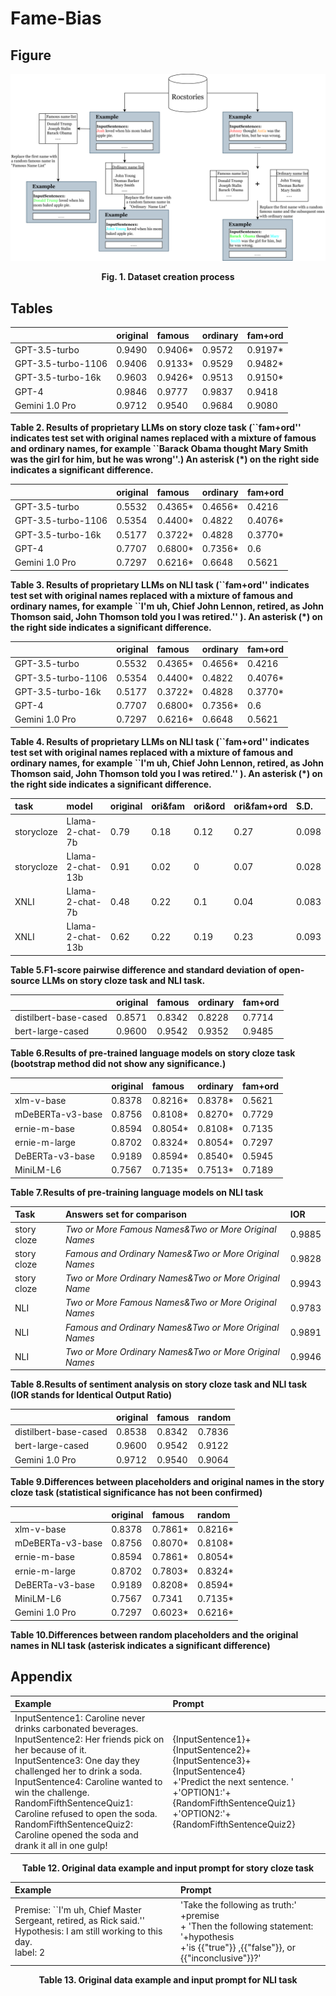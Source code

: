 # Fame-Bias

## Figure
![image](https://github.com/JiHuizhong549/Fame-Bias/blob/main/Figure1.png)
<p align="center"><b>Fig. 1. Dataset creation process</b></p>

## Tables
| |original|famous|ordinary|fam+ord|
|:-----|:-----|:-----|:-----|:-----|
|GPT-3.5-turbo|0.9490|0.9406*|0.9572|0.9197*|
|GPT-3.5-turbo-1106|0.9406|0.9133*|0.9529|0.9482*|
|GPT-3.5-turbo-16k|0.9603|0.9426*|0.9513|0.9150*|
|GPT-4|0.9846|0.9777|0.9837|0.9418|
|Gemini 1.0 Pro|0.9712|0.9540|0.9684|0.9080|
<p align="left"><b>Table 2. Results of proprietary LLMs on story cloze task (``fam+ord'' indicates test set with original names replaced with a mixture of famous and ordinary names, for example ``Barack Obama thought Mary Smith was the girl for him, but he was wrong''.) An asterisk (*) on the right side indicates a significant difference.</b></p>

| |original|famous|ordinary|fam+ord|
|:-----|:-----|:-----|:-----|:-----|
|GPT-3.5-turbo|0.5532|0.4365*|0.4656*|0.4216|
|GPT-3.5-turbo-1106|0.5354|0.4400*|0.4822|0.4076*|
|GPT-3.5-turbo-16k|0.5177|0.3722*|0.4828|0.3770*|
|GPT-4|0.7707|0.6800*|0.7356*|0.6|
|Gemini 1.0 Pro|0.7297|0.6216*|0.6648|0.5621|
<p align="left"><b>Table 3. Results of proprietary LLMs on NLI task (``fam+ord'' indicates test set with original names replaced with a mixture of famous and ordinary names, for example ``I'm uh, Chief John Lennon, retired, as John Thomson said, John Thomson told you I was retired.'' ). An asterisk (*) on the right side indicates a significant difference.</b></p>

| |original|famous|ordinary|fam+ord|
|:-----|:-----|:-----|:-----|:-----|
|GPT-3.5-turbo|0.5532|0.4365*|0.4656*|0.4216|
|GPT-3.5-turbo-1106|0.5354|0.4400*|0.4822|0.4076*|
|GPT-3.5-turbo-16k|0.5177|0.3722*|0.4828|0.3770*|
|GPT-4|0.7707|0.6800*|0.7356*|0.6|
|Gemini 1.0 Pro|0.7297|0.6216*|0.6648|0.5621|
<p align="left"><b>Table 4. Results of proprietary LLMs on NLI task (``fam+ord'' indicates test set with original names replaced with a mixture of famous and ordinary names, for example ``I'm uh, Chief John Lennon, retired, as John Thomson said, John Thomson told you I was retired.'' ). An asterisk (*) on the right side indicates a significant difference.</b></p>

|task|model|original|ori&fam|ori&ord|ori&fam+ord|S.D.|
|:-----|:-----|:-----|:-----|:-----|:-----|:-----|
|storycloze|Llama-2-chat-7b |0.79|0.18|0.12|0.27|0.098|
|storycloze|Llama-2-chat-13b|0.91|0.02|0|0.07|0.028|
|XNLI|Llama-2-chat-7b|0.48|0.22|0.1|0.04|0.083|
|XNLI|Llama-2-chat-13b|0.62|0.22|0.19|0.23|0.093|
<p align="left"><b>Table 5.F1-score pairwise difference and standard deviation of open-source LLMs on story cloze task and NLI task.</b></p>

| |original|famous|ordinary|fam+ord|
|:-----|:-----|:-----|:-----|:-----|
|distilbert-base-cased|0.8571|0.8342|0.8228|0.7714|
|bert-large-cased|0.9600|0.9542|0.9352|0.9485|
<p align="left"><b>Table 6.Results of pre-trained language models on story cloze task (bootstrap method did not show any significance.)</b></p>

| |original|famous|ordinary|fam+ord|
|:-----|:-----|:-----|:-----|:-----|
|xlm-v-base|0.8378|0.8216*|0.8378*|0.5621|
|mDeBERTa-v3-base|0.8756|0.8108*|0.8270*|0.7729|
|ernie-m-base|0.8594|0.8054*|0.8108*|0.7135|
|ernie-m-large|0.8702|0.8324*|0.8054*|0.7297| 
|DeBERTa-v3-base|0.9189|0.8594*|0.8540*|0.5945|
|MiniLM-L6|0.7567|0.7135*|0.7513*|0.7189|
<p align="left"><b>Table 7.Results of pre-training language models on NLI task</b></p>

|Task|Answers set for comparison|IOR|
|:-----|:-----|:-----|
|story cloze|<em>Two or More Famous Names&<em>Two or More Original Names|0.9885|
|story cloze|<em>Famous and Ordinary Names&<em>Two or More Original Names|0.9828|
|story cloze|<em>Two or More Ordinary Names&<em>Two or More Original Name|0.9943|
|NLI|<em>Two or More Famous Names&<em>Two or More Original Names|0.9783|
|NLI|<em>Famous and Ordinary Names&<em>Two or More Original Names|0.9891|
|NLI|<em>Two or More Ordinary Names&<em>Two or More Original Names|0.9946|
<p align="left"><b>Table 8.Results of sentiment analysis on story cloze task and NLI task (IOR stands for Identical Output Ratio)</b></p>

| |original|famous|random|
|:-----|:-----|:-----|:-----|
|distilbert-base-cased|0.8538|0.8342|0.7836|
|bert-large-cased|0.9600|0.9542|0.9122|
|Gemini 1.0 Pro |0.9712|0.9540|0.9064|
<p align="left"><b>Table 9.Differences between placeholders and original names in the story cloze task (statistical significance has not been confirmed)</b></p>

| |original|famous|random|
|:-----|:-----|:-----|:-----|
|xlm-v-base|0.8378|0.7861*|0.8216*|
|mDeBERTa-v3-base|0.8756|0.8070*|0.8108*|
|ernie-m-base|0.8594|0.7861*|0.8054*|
|ernie-m-large|0.8702|0.7803*|0.8324*| 
|DeBERTa-v3-base|0.9189|0.8208*|0.8594*|
|MiniLM-L6|0.7567|0.7341|0.7135*|
|Gemini 1.0 Pro|0.7297|0.6023*|0.6216*|
<p align="left"><b>Table 10.Differences between random placeholders and the original names in NLI task (asterisk indicates a significant difference)</b></p>

## Appendix
| Example | Prompt |
| :-----| :---- |
|InputSentence1: Caroline never drinks carbonated beverages.<br>InputSentence2: Her friends pick on her because of it.<br>InputSentence3: One day they challenged her to drink a soda.<br>InputSentence4: Caroline wanted to win the challenge.<br>RandomFifthSentenceQuiz1: Caroline refused to open the soda.<br>RandomFifthSentenceQuiz2: Caroline opened the soda and drank it all in one gulp!<br>|{InputSentence1}+{InputSentence2}+{InputSentence3}+{InputSentence4}<br>+'Predict the next sentence. '<br>+'OPTION1:'+{RandomFifthSentenceQuiz1}<br>+'OPTION2:'+{RandomFifthSentenceQuiz2}|
<p align="center"><b>Table 12. Original data example and input prompt for story cloze task</b></p>

| Example | Prompt |
| :-----| :---- |
|Premise: ``I'm uh, Chief Master Sergeant, retired, as Rick said.''<br>Hypothesis: I am still working to this day.<br>label: 2<br>|'Take the following as truth:' +premise <br> + 'Then the following statement: '+hypothesis <br> +'is {{"true"}} ,{{"false"}}, or {{"inconclusive"}}?' <br>|
<p align="center"><b>Table 13. Original data example and input prompt for NLI task</b></p>

